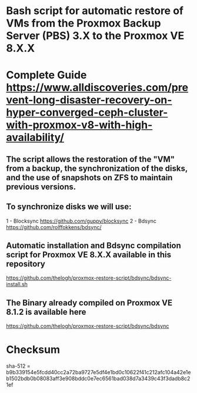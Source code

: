 # Bash script for automatic restore of VMs from the Proxmox Backup Server (PBS) 3.X to the Proxmox VE 8.X.X
# Complete Guide https://www.alldiscoveries.com/prevent-long-disaster-recovery-on-hyper-converged-ceph-cluster-with-proxmox-v8-with-high-availability/
## The script allows the restoration of the "VM" from a backup, the synchronization of the disks, and the use of snapshots on ZFS to maintain previous versions.
## To synchronize disks we will use:
1 - Blocksync https://github.com/guppy/blocksync
2 - Bdsync https://github.com/rolffokkens/bdsync/

## Automatic installation and Bdsync compilation script for Proxmox VE 8.X.X available in this repository
https://github.com/thelogh/proxmox-restore-script/bdsync/bdsync-install.sh

## The Binary already compiled on Proxmox VE 8.1.2 is available here
https://github.com/thelogh/proxmox-restore-script/bdsync/bdsync
# Checksum
sha-512 = b9b339154e5fcdd40cc2a72ba9727e5df4e1bd0c10622f41c212afc104a42e1eb1502bdb0b08083aff3e908bddc0e7ec6561bad038d7a3439c43f3dadb8c21ef
